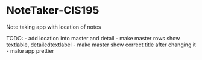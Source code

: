 NoteTaker-CIS195
================

Note taking app with location of notes


TODO:
	- add location into master and detail
	- make master rows show textlable, detailedtextlabel
	- make master show correct title after changing it
	- make app prettier
